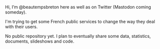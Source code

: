 Hi, I’m @beautempsbreton here as well as on Twitter (Mastodon coming someday).

I'm trying to get some French public services to change the way they deal with their users.

No public repository yet. I plan to eventually share some data, statistics, documents, slideshows and code.

<!-- EOF -->
